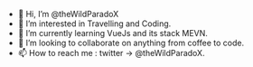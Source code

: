- 👋 Hi, I’m @theWildParadoX
- 👀 I’m interested in Travelling and Coding.
- 🌱 I’m currently learning VueJs and its stack MEVN.
- 💞️ I’m looking to collaborate on anything from coffee to code.
- 📫 How to reach me : twitter -> @theWildParadoX.

<!---
theWildParadoX/theWildParadoX is a ✨ special ✨ repository because its `README.md` (this file) appears on your GitHub profile.
You can click the Preview link to take a look at your changes.
--->
